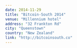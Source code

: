 ```yaml
---
date: 2014-11-29
title: "Bitcoin-South 2014"
venue: "Millennium hotel"
address: "32 Frankton Rd"
city: "Queenstown"
country: "New Zealand"
link: "http://bitcoinsouth.co"
---
```

